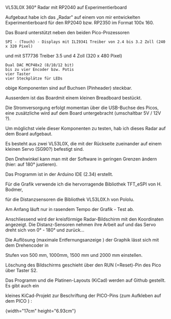 VL53L0X 360° Radar mit RP2040 auf Experimentierboard

Aufgebaut habe ich das „Radar" auf einem von mir entwickelten Experimentierboard für den RP2040 bzw. RP2350 im Format 100x 160.

Das Board unterstützt neben den beiden Pico-Prozessoren

    SPI - (Touch) - Displays mit ILI9341 Treiber von 2.4 bis 3.2 Zoll (240 x 320 Pixel)

und mit ST7736 Treiber 3.5 und 4 Zoll (320 x 480 Pixel)

    Dual DAC MCP48x2 (8/10/12 bit)
    bis zu vier Encoder bzw. Potis
    vier Taster
    vier Steckplätze für LEDs

obige Komponenten sind auf Buchsen (Pinheader) steckbar.

Ausserdem ist das Boardmit einem kleinen Breadboard bestückt.

Die Stromversorgung erfolgt momentan über die USB-Buchse des Picos, eine zusätzliche wird auf dem Board untergebracht (umschaltbar 5V / 12V ?).

Um möglichst viele dieser Komponenten zu testen, hab ich dieses Radar auf dem Board aufgebaut.

Es besteht aus zwei VL53L0X, die mit der Rückseite zueinander auf einem kleinen Servo (SG90?) befestigt sind.

Den Drehwinkel kann man mit der Software in geringen Grenzen ändern (hier: auf 180° justieren).

Das Programm ist in der Arduino IDE (2.34) erstellt.

Für die Grafik verwende ich die hervorragende Bibliothek TFT_eSPI von H. Bodmer,

für die Distanzsensoren die Bibliothek VL53L0X.h von Pololu.

Am Anfang läuft nur in rasendem Tempo der Grafik - Test ab.

Anschliessend wird der kreisförmige Radar-Bildschirm mit den Koordinaten angezeigt. Die Distanz-Sensoren nehmen ihre Arbeit auf und das Servo dreht sich von 0° - 180° und zurück...

Die Auflösung (maximale Entfernungsanzeige ) der Graphik lässt sich mit dem Drehencoder in

Stufen von 500 mm, 1000mm, 1500 mm und 2000 mm einstellen.

Löschung des Bildschirms geschieht über den RUN (=Reset)-Pin des Pico über Taster S2.

Das Programm und die Platinen-Layouts (KiCad) werden auf Github gestellt. Es gibt auch ein

kleines KiCad-Projekt zur Beschriftung der PICO-Pins (zum Aufkleben auf dem PICO ) :

{width="17cm" height="6.93cm"}
